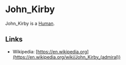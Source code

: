 # John_Kirby

John_Kirby is a [Human](40000001.md).

## Links

- Wikipedia: [https://en.wikipedia.org](https://en.wikipedia.org/wiki/John_Kirby_(admiral))
